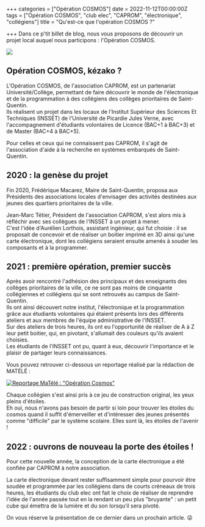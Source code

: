 +++
categories = ["Opération COSMOS"]
date = 2022-11-12T00:00:00Z
tags = ["Opération COSMOS", "club elec", "CAPROM", "électronique", "collégiens"]
title = "Qu'est-ce que l'opération COSMOS ?"

+++
Dans ce p'tit billet de blog, nous vous proposons de découvrir un projet local auquel nous participons : l'Opération COSMOS.

![](/uploads/operation_cosmos_logo-1.jpg)

## Opération COSMOS, kézako ?

L'Opération COSMOS, de l'association CAPROM, est un partenariat Université/Collège, permettant de faire découvrir le monde de l'électronique et de la programmation à des collégiens des collèges prioritaires de Saint-Quentin.  
Ils réalisent un projet dans les locaux de l’Institut Supérieur des Sciences Et Techniques (INSSET) de l'Université de Picardie Jules Verne, avec l'accompagnement d'étudiants volontaires de Licence (BAC+1 à BAC+3) et de Master (BAC+4 à BAC+5).

Pour celles et ceux qui ne connaissent pas CAPROM, il s'agit de l'association d'aide à la recherche en systèmes embarqués de Saint-Quentin.

## 2020 : la genèse du projet

Fin 2020, Frédérique Macarez, Maire de Saint-Quentin, proposa aux Présidents des associations locales d'envisager des activités destinées aux jeunes des quartiers prioritaires de la ville.

Jean-Marc Tétier, Président de l'association CAPROM, s'est alors mis à réfléchir avec ses collègues de l'INSSET à un projet à mener.  
C'est l'idée d'Aurélien Lorthois, assistant ingénieur, qui fut choisie : il se proposait de concevoir et de réaliser un boitier imprimé en 3D ainsi qu'une carte électronique, dont les collégiens seraient ensuite amenés à souder les composants et à la programmer.

## 2021 : première opération, premier succès

Après avoir rencontré l'adhésion des principaux et des enseignants des collèges prioritaires de la ville, ce ne sont pas moins de cinquante collégiennes et collégiens qui se sont retrouvés au campus de Saint-Quentin.  
Ils ont ainsi découvert notre institut, l'électronique et la programmation grâce aux étudiants volontaires qui étaient présents lors des différents ateliers et aux membres de l'équipe administrative de l'INSSET.  
Sur des ateliers de trois heures, ils ont eu l'opportunité de réaliser de A à Z leur petit boitier, qui, en pivotant, s'allumait des couleurs qu'ils avaient choisies.  
Les étudiants de l'INSSET ont pu, quant à eux, découvrir l'importance et le plaisir de partager leurs connaissances.

Vous pouvez retrouver ci-dessous un reportage réalisé par la rédaction de MATÉLÉ :

[![Reportage MaTélé : "Opération Cosmos"](/uploads/cosmos_2021_yt.jpg)](https://www.youtube.com/watch?v=ioyekQAP0x0)

Chaque collégien s'est ainsi pris à ce jeu de construction original, les yeux pleins d'étoiles.  
Eh oui, nous n'avons pas besoin de partir si loin pour trouver les étoiles du cosmos quand il suffit d'émerveiller et d'intéresser des jeunes présentés comme "difficile" par le système scolaire. Elles sont là, les étoiles de l'avenir !

## 2022 : ouvrons de nouveau la porte des étoiles !

Pour cette nouvelle année, la conception de la carte électronique a été confiée par CAPROM à notre association.

La carte électronique devant rester suffisamment simple pour pourvoir être soudée et programmée par les collégiens dans de courts créneaux de trois heures, les étudiants du club elec ont fait le choix de réaliser de reprendre l'idée de l'année passée tout en la rendant un peu plus "bruyante" : un petit cube qui émettra de la lumière et du son lorsqu’il sera pivoté.

On vous réserve la présentation de ce dernier dans un prochain article. 😜
